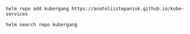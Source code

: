 
`helm repo add kubergang https://anatoliistepaniuk.github.io/kube-services`

`helm search repo kubergang`